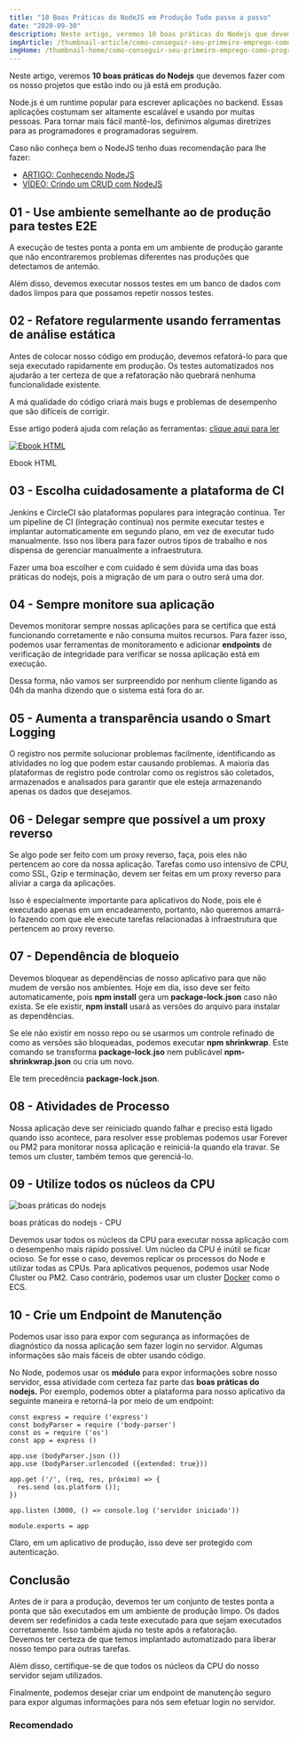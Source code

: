 ```yaml
---
title: "10 Boas Práticas do NodeJS em Produção Tudo passo a passo"
date: "2020-09-30"
description: Neste artigo, veremos 10 boas práticas do Nodejs que devemos fazer com os nosso projetos que estão indo ou já está em produção.
imgArticle: /thumbnail-article/como-conseguir-seu-primeiro-emprego-como-programador.png
imgHome: /thumbnail-home/como-conseguir-seu-primeiro-emprego-como-programador.png
---
```


Neste artigo, veremos **10 boas práticas do Nodejs** que devemos fazer com os nosso projetos que estão indo ou já está em produção.

Node.js é um runtime popular para escrever aplicações no backend. Essas aplicações costumam ser altamente escalável e usando por muitas pessoas. Para tornar mais fácil mantê-los, definimos algumas diretrizes para as programadores e programadoras seguirem.

Caso não conheça bem o NodeJS tenho duas recomendação para lhe fazer:

- [ARTIGO: Conhecendo NodeJS](/conhecendo-nodejs/)
- [VÍDEO: Crindo um CRUD com NodeJS](https://youtu.be/t4y9AFY9mmI)

## 01 - Use ambiente semelhante ao de produção para testes E2E

A execução de testes ponta a ponta em um ambiente de produção garante que não encontraremos problemas diferentes nas produções que detectamos de antemão.

  
Além disso, devemos executar nossos testes em um banco de dados com dados limpos para que possamos repetir nossos testes.

## 02 - Refatore regularmente usando ferramentas de análise estática

Antes de colocar nosso código em produção, devemos refatorá-lo para que seja executado rapidamente em produção. Os testes automatizados nos ajudarão a ter certeza de que a refatoração não quebrará nenhuma funcionalidade existente.

  
A má qualidade do código criará mais bugs e problemas de desempenho que são difíceis de corrigir.

Esse artigo poderá ajuda com relação as ferramentas: [clique aqui para ler](/30-ferramentas-para-um-desenvolvedor-front-end/)

[![Ebook HTML](/uploads/2020/09/ebook-guia-completo-html.png)](/ebook-gratuito-html)

Ebook HTML

## 03 - Escolha cuidadosamente a plataforma de CI

Jenkins e CircleCI são plataformas populares para integração contínua. Ter um pipeline de CI (integração contínua) nos permite executar testes e implantar automaticamente em segundo plano, em vez de executar tudo manualmente. Isso nos libera para fazer outros tipos de trabalho e nos dispensa de gerenciar manualmente a infraestrutura.

  
Fazer uma boa escolher e com cuidado é sem dúvida uma das boas práticas do nodejs, pois a migração de um para o outro será uma dor.

## 04 - Sempre monitore sua aplicação

Devemos monitorar sempre nossas aplicações para se certifica que está funcionando corretamente e não consuma muitos recursos. Para fazer isso, podemos usar ferramentas de monitoramento e adicionar **endpoints** de verificação de integridade para verificar se nossa aplicação está em execução.

  
Dessa forma, não vamos ser surpreendido por nenhum cliente ligando as 04h da manha dizendo que o sistema está fora do ar.

## 05 - Aumenta a transparência usando o Smart Logging

O registro nos permite solucionar problemas facilmente, identificando as atividades no log que podem estar causando problemas. A maioria das plataformas de registro pode controlar como os registros são coletados, armazenados e analisados ​​para garantir que ele esteja armazenando apenas os dados que desejamos.

## 06 - Delegar sempre que possível a um proxy reverso

Se algo pode ser feito com um proxy reverso, faça, pois eles não pertencem ao core da nossa aplicação. Tarefas como uso intensivo de CPU, como SSL, Gzip e terminação, devem ser feitas em um proxy reverso para aliviar a carga da aplicações.

  
Isso é especialmente importante para aplicativos do Node, pois ele é executado apenas em um encadeamento, portanto, não queremos amarrá-lo fazendo com que ele execute tarefas relacionadas à infraestrutura que pertencem ao proxy reverso.

## 07 - Dependência de bloqueio

Devemos bloquear as dependências de nosso aplicativo para que não mudem de versão nos ambientes. Hoje em dia, isso deve ser feito automaticamente, pois **npm install** gera um **package-lock.json** caso não exista. Se ele existir, **npm install** usará as versões do arquivo para instalar as dependências.

  
Se ele não existir em nosso repo ou se usarmos um controle refinado de como as versões são bloqueadas, podemos executar **npm shrinkwrap**. Este comando se transforma **package-lock.jso** nem publicável **npm-shrinkwrap.json** ou cria um novo.

  
Ele tem precedência **package-lock.json**.

## 08 - Atividades de Processo

Nossa aplicação deve ser reiniciado quando falhar e preciso está ligado quando isso acontece, para resolver esse problemas podemos usar Forever ou PM2 para monitorar nossa aplicação e reiniciá-la quando ela travar. Se temos um cluster, também temos que gerenciá-lo.

## 09 - Utilize todos os núcleos da CPU

![boas práticas do nodejs ](/uploads/2020/09/boas-praticas-do-nodejs-1024x682.jpg)

boas práticas do nodejs - CPU

Devemos usar todos os núcleos da CPU para executar nossa aplicação com o desempenho mais rápido possível. Um núcleo da CPU é inútil se ficar ocioso. Se for esse o caso, devemos replicar os processos do Node e utilizar todas as CPUs. Para aplicativos pequenos, podemos usar Node Cluster ou PM2. Caso contrário, podemos usar um cluster [Docker](/o-que-e-docker-guia-basico-passo-a-passo/) como o ECS.

## 10 - Crie um Endpoint de Manutenção

Podemos usar isso para expor com segurança as informações de diagnóstico da nossa aplicação sem fazer login no servidor. Algumas informações são mais fáceis de obter usando código.

  
No Node, podemos usar os **módulo** para expor informações sobre nosso servidor, essa atividade com certeza faz parte das **boas práticas do nodejs.** Por exemplo, podemos obter a plataforma para nosso aplicativo da seguinte maneira e retorná-la por meio de um endpoint:

```
const express = require ('express')
const bodyParser = require ('body-parser') 
const os = require ('os')
const app = express ()

app.use (bodyParser.json ())
app.use (bodyParser.urlencoded ({extended: true}))

app.get ('/', (req, res, próximo) => { 
  res.send (os.platform ()); 
})

app.listen (3000, () => console.log ('servidor iniciado')) 

module.exports = app
```

Claro, em um aplicativo de produção, isso deve ser protegido com autenticação.

## Conclusão

Antes de ir para a produção, devemos ter um conjunto de testes ponta a ponta que são executados em um ambiente de produção limpo. Os dados devem ser redefinidos a cada teste executado para que sejam executados corretamente. Isso também ajuda no teste após a refatoração.  
Devemos ter certeza de que temos implantado automatizado para liberar nosso tempo para outras tarefas.  

Além disso, certifique-se de que todos os núcleos da CPU do nosso servidor sejam utilizados.  

Finalmente, podemos desejar criar um endpoint de manutenção seguro para expor algumas informações para nós sem efetuar login no servidor.

### Recomendado
